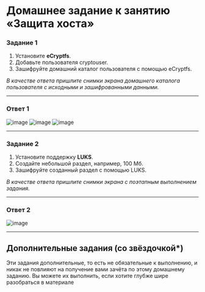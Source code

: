 # Домашнее задание к занятию  «Защита хоста»


### Задание 1

1. Установите **eCryptfs**.
2. Добавьте пользователя cryptouser.
3. Зашифруйте домашний каталог пользователя с помощью eCryptfs.


*В качестве ответа  пришлите снимки экрана домашнего каталога пользователя с исходными и зашифрованными данными.*  

---
### Ответ 1

![image](https://github.com/Dk054/studies/assets/139000762/d4038e97-2116-48d3-8d2b-5061034c9b16)
![image](https://github.com/Dk054/studies/assets/139000762/2659465c-c239-4b65-ab6d-13fa5e1040fa)
![image](https://github.com/Dk054/studies/assets/139000762/33e06fe1-8927-41f1-966b-28d17682a07f)


---

### Задание 2

1. Установите поддержку **LUKS**.
2. Создайте небольшой раздел, например, 100 Мб.
3. Зашифруйте созданный раздел с помощью LUKS.

*В качестве ответа пришлите снимки экрана с поэтапным выполнением задания.*

---
### Ответ 2

![image](https://github.com/Dk054/studies/assets/139000762/a5e7049e-75d5-44aa-94fd-a08105f90784)

---

## Дополнительные задания (со звёздочкой*)

Эти задания дополнительные, то есть не обязательные к выполнению, и никак не повлияют на получение вами зачёта по этому домашнему заданию. Вы можете их выполнить, если хотите глубже шире разобраться в материале
